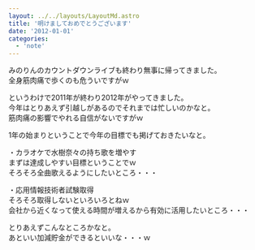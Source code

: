 ```yaml
---
layout: ../../layouts/LayoutMd.astro
title: '明けましておめでとうございます'
date: '2012-01-01'
categories:
  - 'note'
---
```


みのりんのカウントダウンライブも終わり無事に帰ってきました。  
全身筋肉痛で歩くのも危ういですがｗ

というわけで2011年が終わり2012年がやってきました。  
今年はとりあえず引越しがあるのでそれまでは忙しいのかなと。  
筋肉痛の影響でやれる自信がないですがｗ

1年の始まりということで今年の目標でも掲げておきたいなと。

・カラオケで水樹奈々の持ち歌を増やす  
まずは達成しやすい目標ということでｗ  
そろそろ全曲歌えるようにしたいところ・・・

・応用情報技術者試験取得  
そろそろ取得しないといろいろとねｗ  
会社から近くなって使える時間が増えるから有効に活用したいところ・・・

とりあえずこんなところかなと。  
あといい加減貯金ができるといいな・・・ｗ
